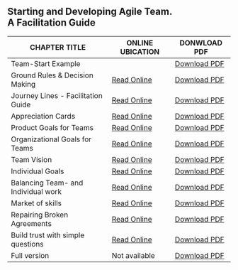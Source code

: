 <link rel="stylesheet" type="text/css" href="style.css">

<div class="aa_htmlTable">
	<h2 class="aa_h2">Starting and Developing Agile Team. <br>A Facilitation Guide</h2>
  <table>
    <thead>
      <tr>
        <th>CHAPTER TITLE</th>
        <th>ONLINE UBICATION</th>
        <th>DONWLOAD PDF</th>
      </tr>
    </thead>
    <tbody>
      <tr>
        <td>Team-Start Example</td>
	<td><A HREF="chapter_file/Team-Start-Example.html" Read Online></td>
	<td><A HREF="chapter_file/Team-Start-Example.pdf">Download PDF</td>
      </tr>
      <tr>
        <td>Ground Rules & Decision Making</td>
	<td><A HREF="chapter_file/Ground-Rules-and-Decision-Making.html">Read Online</td>
	<td><A HREF="chapter_file/Ground-Rules-and-Decision-Making.pdf">Download PDF</td>
      </tr>
      <tr>
        <td>Journey Lines - Facilitation Guide</td>
	<td><A HREF="chapter_file/Journey-Lines-Facilitation-Guide.html">Read Online</td>
	<td><A HREF="chapter_file/Journey-Lines-Facilitation-Guide.pdf">Download PDF</td>
      </tr>
      <tr>
        <td>Appreciation Cards</td>
	<td><A HREF="chapter_file/Appreciation-Cards.md">Read Online</td>
	<td><A HREF="chapter_file/Appreciation-Cards.pdf">Download PDF</td>
      </tr>
      <tr>
        <td>Product Goals for Teams</td>
	<td><A HREF="chapter_file/Product-Goals-for-Teams.md">Read Online</td>
	<td><A HREF="chapter_file/Product-Goals-for-Teams.pdf">Download PDF</td>
      </tr>
      <tr>
        <td>Organizational Goals for Teams</td>
	<td><A HREF="chapter_file/Organizational-Goals-for-Teams.md">Read Online</td>
	<td><A HREF="chapter_file/Organizational-Goals-for-Teams.md">Download PDF</td>
      </tr>
      <tr>
        <td>Team Vision</td>
	<td><A HREF="chapter_file/Team-Vision.md">Read Online</td>
	<td><A HREF="chapter_file/Team-Vision.pdf">Download PDF</td>
      </tr>
      <tr>
        <td>Individual Goals</td>
	<td><A HREF="chapter_file/Individual-Goals.md">Read Online</td>
	<td><A HREF="chapter_file/Individual-Goals.pdf">Download PDF</td>
      </tr>
      <tr>
        <td>Balancing Team- and Individual work</td>
	<td><A HREF="chapter_file/Balancing-Team-and-Individual-work.md">Read Online</td>
	<td><A HREF="chapter_file/Balancing-Team-and-Individual-work.pdf">Download PDF</td>
      </tr>
      <tr>
        <td>Market of skills</td>
	<td><A HREF="chapter_file/Market-of-skills.md">Read Online</td>
	<td><A HREF="chapter_file/Market-of-skills.pdf">Download PDF</td>
      </tr>
      <tr>
        <td>Repairing Broken Agreements</td>
	<td><A HREF="chapter_file/Repairing-Broken-Agreements.md">Read Online</td>
	<td><A HREF="chapter_file/Repairing-Broken-Agreements.pdf">Download PDF</td>
      </tr>
      <tr>
        <td>Build trust with simple questions</td>
	<td><A HREF="chapter_file/Build-trust-with-simple-questions.md">Read Online</td>
	<td><A HREF="chapter_file/Build-trust-with-simple-questions.pdf">Download PDF</td>
      </tr>
      <tr>
        <td>Full version</td>
	<td>Not available </td>
	<td><A HREF="single_file/agile_full.pdf">Download PDF</td>
      </tr>
    </tbody>
  </table>
</div>


